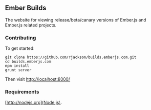 ## Ember Builds

The website for viewing release/beta/canary versions of Ember.js and Ember.js related projects.

### Contributing

To get started:

```
git clone https://github.com/rjackson/builds.emberjs.com.git
cd builds.emberjs.com
npm install
grunt server
```

Then visit [http://localhost:8000/](http://localhost:8000/)

### Requirements

[http://nodejs.org](Node.js).